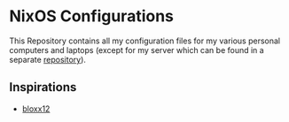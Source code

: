 # NixOS Configurations

This Repository contains all my configuration files for my various personal computers and laptops (except for my server which can be found in a separate [repository](https://gitlab.dominik-schwaiger.ch/quio/beaststation-config)).

## Inspirations

- [bloxx12](https://copeberg.org/bloxx12/nichts)

